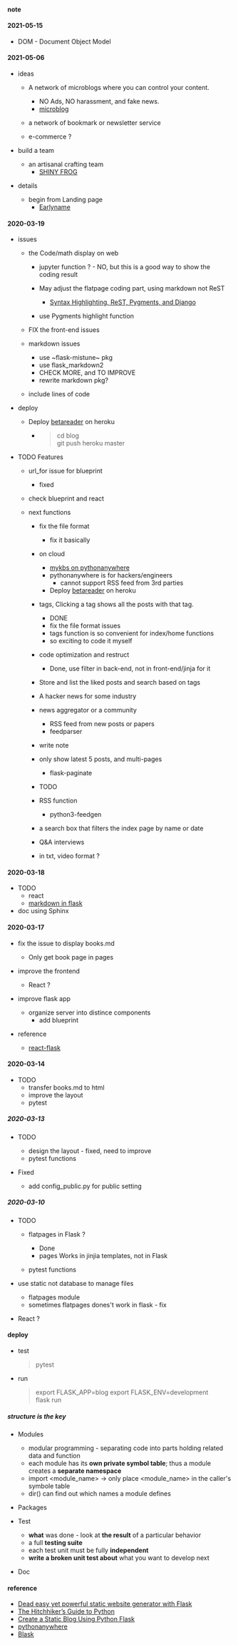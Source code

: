 #### note  

#### 2021-05-15  

* DOM - Document Object Model  

#### 2021-05-06  

* ideas  
  + A network of microblogs where you can control your content. 
      + NO Ads, NO harassment, and fake news.
      + [microblog](https://micro.blog/)  
  
  + a network of bookmark or newsletter service  
  + e-commerce ?  

* build a team  
  + an artisanal crafting team  
      + [SHINY FROG](https://shinyfrog.net/)

* details  
  + begin from Landing page  
      + [Earlyname](https://tinyprojects.dev/projects/earlyname)  
  

#### 2020-03-19  

* issues   
  + the Code/math display on web 
      + jupyter function  ?  - NO, but this is a good way to show the coding result  

      + May adjust the flatpage coding part, using markdown not ReST  
          - [Syntax Highlighting, ReST, Pygments, and Django](http://www.codekoala.com/posts/syntax-highlighting-rest-pygments-and-django/)  

      + use Pygments highlight function  

  + FIX the front-end issues  

  + markdown <space> issues 
    - use ~flask-mistune~ pkg
    - use flask_markdown2 
    - CHECK MORE, and TO IMPROVE 
    - rewrite markdown pkg?  

  + include lines of code 

* deploy  
  + Deploy [betareader](https://betareader.herokuapp.com/) on heroku  
    - > cd blog  
      > git push heroku master  

* TODO Features 
  + url_for issue for blueprint 
    - fixed 
  + check blueprint and react 
  
  + next functions  
    - fix the file format  
        - fix it basically  
    - on cloud 
        - [mykbs on pythonanywhere](http://muyun.pythonanywhere.com/) 
        - pythonanywhere is for hackers/engineers  
            + cannot support RSS feed from 3rd parties  
        - Deploy [betareader](https://betareader.herokuapp.com/) on heroku  
            

    - tags, Clicking a tag shows all the posts with that tag.
        - DONE   
        - fix the file format issues  
        - tags function is so convenient for index/home functions  
        - so exciting to code it myself 

    - code optimization and restruct 
        - Done, use filter in back-end, not in front-end/jinja for it

    - Store and list the liked posts and search based on tags
    

    - A hacker news for some industry  

    - news aggregator or a community
        - RSS feed from new posts or papers  
        - feedparser 

    - write note 
    

    - only show latest 5 posts, and multi-pages    
        - flask-paginate 

    - TODO 
    - RSS function  
        - python3-feedgen 
    - a search box that filters the index page by name or date  

    - Q&A interviews 

    - in txt, video format ?  

#### 2020-03-18  

* TODO 
  + react  
  + [markdown in flask](https://florian-dahlitz.de/blog/build-a-markdown-to-html-conversion-pipeline-using-python)
* doc using Sphinx

#### 2020-03-17  

* fix the issue to display books.md 
  + Only get book page in pages 

* improve the frontend  
  + React ?  

* improve flask app 
  + organize server into distince components 
    - add blueprint    
  
* reference
  + [react-flask](http://allynh.com/blog/adding-a-react-frontend-to-your-flask-project/)

#### 2020-03-14  

* TODO  
  + transfer books.md to html 
  + improve the layout  
  + pytest 

##### 2020-03-13  

* TODO 
  + design the layout  - fixed, need to improve  
  + pytest functions 

* Fixed 
  + add config_public.py for public setting

##### 2020-03-10  

* TODO  
  + flatpages in Flask  ?  
    - Done 
    - pages Works in jinjia templates, not in Flask 
     

  + pytest functions  
 

* use static not database to manage files
  + flatpages module  
  + sometimes flatpages dones't work in flask  - fix

* React ? 

#### deploy  

* test  
  > pytest  

* run  
  > export FLASK_APP=blog
  > export FLASK_ENV=development  
  > flask run  

##### structure is the key  

* Modules 
  + modular programming - separating code into parts holding related data and function   
  + each module has its **own private symbol table**; 
  thus a module creates a **separate namespace**     
  + import <module_name>  -> only place <module_name> in the caller's symbole table  
  + dir() can find out which names a module defines  

* Packages  

* Test 
  + **what** was done - look at **the result** of a particular behavior   
  + a full **testing suite**  
  + each test unit must be fully **independent**  
  + **write a broken unit test about** what you want to develop next  

* Doc   

#### reference

* [Dead easy yet powerful static website generator with Flask](https://nicolas.perriault.net/code/2012/dead-easy-yet-powerful-static-website-generator-with-flask/)
* [The Hitchhiker’s Guide to Python](https://docs.python-guide.org/writing/structure/)
* [Create a Static Blog Using Python Flask](https://dev.to/arrantate/create-a-static-blog-using-python-flask-1oab) 
* [pythonanywhere](https://www.pythonanywhere.com/user/muyun/)
* [Blask](https://getblask.com/)
